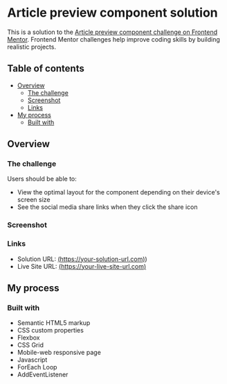 # Article preview component solution

This is a solution to the [Article preview component challenge on Frontend Mentor](https://www.frontendmentor.io/challenges/article-preview-component-dYBN_pYFT). Frontend Mentor challenges help improve coding skills by building realistic projects. 

## Table of contents

- [Overview](#overview)
  - [The challenge](#the-challenge)
  - [Screenshot](#screenshot)
  - [Links](#links)
- [My process](#my-process)
  - [Built with](#built-with)

## Overview

### The challenge

Users should be able to:

- View the optimal layout for the component depending on their device's screen size
- See the social media share links when they click the share icon

### Screenshot


### Links

- Solution URL: [(https://your-solution-url.com)](https://github.com/KJabeen/article-preview-component))
- Live Site URL: [(https://your-live-site-url.com)](https://kjabeen.github.io/article-preview-component/)

## My process

### Built with

- Semantic HTML5 markup
- CSS custom properties
- Flexbox
- CSS Grid
- Mobile-web responsive page
- Javascript
- ForEach Loop
- AddEventListener
